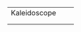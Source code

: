



|              |      |      |
| ------------ | ---- | ---- |
| Kaleidoscope |      |      |
|              |      |      |
|              |      |      |

